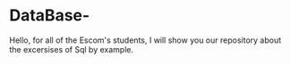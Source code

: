 # DataBase-
Hello, for all of the Escom's students, I will show you our repository about the excersises of Sql by example.

